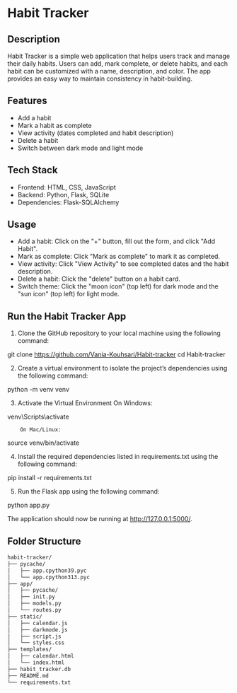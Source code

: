 # Habit Tracker  

## Description  
Habit Tracker is a simple web application that helps users track and manage their daily habits. Users can add, mark complete, or delete habits, and each habit can be customized with a name, description, and color. The app provides an easy way to maintain consistency in habit-building.

## Features  
- Add a habit  
- Mark a habit as complete  
- View activity (dates completed and habit description)  
- Delete a habit  
- Switch between dark mode and light mode  

## Tech Stack  
- Frontend: HTML, CSS, JavaScript  
- Backend: Python, Flask, SQLite  
- Dependencies: Flask-SQLAlchemy  

## Usage  
- Add a habit: Click on the "+" button, fill out the form, and click "Add Habit".  
- Mark as complete: Click "Mark as complete" to mark it as completed.  
- View activity: Click "View Activity" to see completed dates and the habit description.  
- Delete a habit: Click the "delete" button on a habit card.  
- Switch theme: Click the "moon icon" (top left) for dark mode and the "sun icon" (top left) for light mode.  

## Run the Habit Tracker App
1. Clone the GitHub repository to your local machine using the following command:

git clone https://github.com/Vania-Kouhsari/Habit-tracker
cd Habit-tracker


2. Create a virtual environment to isolate the project’s dependencies using the following command:

python -m venv venv


3. Activate the Virtual Environment
		On Windows:

venv\Scripts\activate


		On Mac/Linux:

source venv/bin/activate


4. Install the required dependencies listed in requirements.txt using the following command:

pip install -r requirements.txt 


5. Run the Flask app using the following command:

python app.py

The application should now be running at http://127.0.0.1:5000/.

## Folder Structure
```bash
habit-tracker/
├── pycache/
│   ├── app.cpython39.pyc
│   └── app.cpython313.pyc
├── app/
│   ├── pycache/
│   ├── init.py
│   ├── models.py
│   └── routes.py
├── static/
│   ├── calendar.js
│   ├── darkmode.js
│   ├── script.js
│   └── styles.css
├── templates/
│   ├── calendar.html
│   └── index.html
├── habit_tracker.db
├── README.md
└── requirements.txt
```